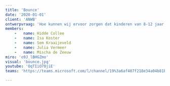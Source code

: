 ```yaml
---
title: 'Bounce'
date: '2020-01-01'
client: 'ANWB'
ontwerpvraag: 'Hoe kunnen wij ervoor zorgen dat kinderen van 8-12 jaar uit de Afrikaanderwijk zich veilig, efficiënt en zorgeloos kunnen verplaatsen binnen hun omgeving?'
members:
    -   name: Hidde Collee
    -   name: Isa Koster
    -   name: Sem Kraaijeveld
    -   name: Julia Vermeer
    -   name: Mischa de Zeeuw
miro: 'o9J_lBHGZmo'
visual: 'bounce.jpg'
youtube: 'OqTIiO70jiE'
teams: 'https://teams.microsoft.com/l/channel/19%3a6af407f218e34a04b81bef91b4ca2e1e%40thread.tacv2/2C%2520Bounce?groupId=9de1bad9-5153-4a55-b11b-d7cad7e67836&tenantId=ca6fbace-7cba-4d53-8681-a06284f7ff46'

---
```



 

